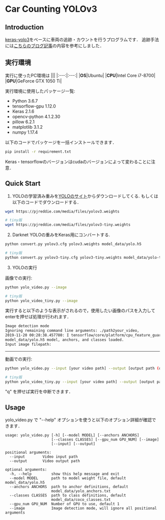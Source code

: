 # Car Counting YOLOv3

## Introduction
[keras-yolo3](https://github.com/qqwweee/keras-yolo3)をベースに車両の追跡・カウントを行うプログラムです．
追跡手法には[こちらのブログ記事](https://www.pyimagesearch.com/2018/08/13/opencv-people-counter/)の内容を参考にしました．

## 実行環境
実行に使ったPC環境は
|||
|:---:|:---:|
|**OS**|Ubuntu|
|**CPU**|Intel Core i7-8700|
|**GPU**|GeForce GTX 1050 Ti|

実行環境に使用したパッケージ一覧:
- Python 3.6.7
- tensorflow-gpu 1.12.0
- Keras 2.1.6
- opencv-python 4.1.2.30
- pillow 6.2.1
- matplotlib 3.1.2
- numpy 1.17.4

以下のコードでパッケージを一括インストールできます．
```bash
pip install -r requirement.txt
```
Keras・tensorflowのバージョンはcudaのバージョンによって変わることに注意．

## Quick Start
1. YOLOの学習済み重みを[YOLOのサイト](http://pjreddie.com/darknet/yolo/)からダウンロードしてくる. もしくは以下のコードでダウンロードする．
```bash
wget https://pjreddie.com/media/files/yolov3.weights

# tiny版
wget https://pjreddie.com/media/files/yolov3-tiny.weights
```

2. Darknet YOLOの重みをKeras用にコンバートする.
```bash
python convert.py yolov3.cfg yolov3.weights model_data/yolo.h5

# tiny版
python convert.py yolov3-tiny.cfg yolov3-tiny.weights model_data/yolo-tiny.h5
```

3. YOLOの実行

画像での実行:
```bash
python yolo_video.py --image

# tiny版
python yolo_video_tiny.py --image
```
実行すると以下のような表示がされるので，使用したい画像のパスを入力してenterを押せば処理が行われます．
```bash
Image detection mode
Ignoring remaining command line arguments: ./path2your_video,
2019-11-20 00:28:38.457780: I tensorflow/core/platform/cpu_feature_guard.cc:142] Your CPU supports instructions that this TensorFlow binary was not compiled to use: AVX2 FMA
model_data/yolo.h5 model, anchors, and classes loaded.
Input image filepath:
```
---
動画での実行:
```bash
python yolo_video.py --input [your video path] --output [output path (optional)]

# tiny版
python yolo_video_tiny.py --input [your video path] --output [output path (optional)]
```

"q" を押せば実行を中断できます．

## Usage
yolo_video.py で "--help" オプションを使うと以下のオプション詳細が確認できます．
```
usage: yolo_video.py [-h] [--model MODEL] [--anchors ANCHORS]
                     [--classes CLASSES] [--gpu_num GPU_NUM] [--image]
                     [--input] [--output]

positional arguments:
  --input        Video input path
  --output       Video output path

optional arguments:
  -h, --help         show this help message and exit
  --model MODEL      path to model weight file, default model_data/yolo.h5
  --anchors ANCHORS  path to anchor definitions, default
                     model_data/yolo_anchors.txt
  --classes CLASSES  path to class definitions, default
                     model_data/coco_classes.txt
  --gpu_num GPU_NUM  Number of GPU to use, default 1
  --image            Image detection mode, will ignore all positional arguments
```
